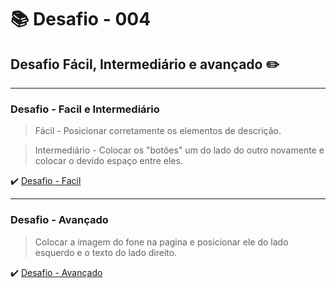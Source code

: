# :books: Desafio - 004

## Desafio Fácil, Intermediário e avançado :pencil2:

---

### Desafio - Facil e Intermediário

> Fácil - Posicionar corretamente os elementos de descrição.

> Intermediário - Colocar os "botões" um do lado do outro novamente e colocar o devido espaço entre eles.

:heavy_check_mark: [Desafio - Facil](https://github.com/milafrn/loja-fone/commit/fef7f9296dde6db905f89afae6295ecc2f80842f)

---

### Desafio - Avançado

> Colocar a imagem do fone na pagina e posicionar ele do lado esquerdo e o texto do lado direito.

:heavy_check_mark: [Desafio - Avançado](https://github.com/milafrn/loja-fone/commit/bc8361cfe8ea3100928402bb59c4dc2fef06614e)
